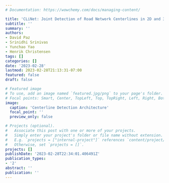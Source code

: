 ```yaml
---
# Documentation: https://wowchemy.com/docs/managing-content/

title: 'CLiNet: Joint Detection of Road Network Centerlines in 2D and 3D' 
subtitle: ''
summary: ''
authors:
- David Paz
- Srinidhi Srinivas
- Yunchao Yao
- Henrik Christensen
tags: []
categories: []
date: '2023-02-28'
lastmod: 2023-02-28T21:13:31-07:00
featured: false
draft: false

# Featured image
# To use, add an image named `featured.jpg/png` to your page's folder.
# Focal points: Smart, Center, TopLeft, Top, TopRight, Left, Right, BottomLeft, Bottom, BottomRight.
image:
  caption: 'Centerline Detection Architecture'
  focal_point: ''
  preview_only: false

# Projects (optional).
#   Associate this post with one or more of your projects.
#   Simply enter your project's folder or file name without extension.
#   E.g. `projects = ["internal-project"]` references `content/project/deep-learning/index.md`.
#   Otherwise, set `projects = []`.
projects: []
publishDate: '2023-02-28T22:34:01.406491Z'
publication_types:
- '2'
abstract: ''
publication: ''
---
```

